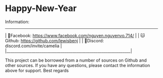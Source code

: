 # Happy-New-Year
Information:
_________________________________________________________________
|     📱Facebook: https://www.facebook.com/nguyen.nguyenvo.714/  |
|     🐱Github: https://github.com/lewisbenj			               |
|     🤖Discord: discord.com/invite/camelia			                 |
|________________________________________________________________|

This project can be borrowed from a number of sources on Github and other sources. 
If you have any questions, please contact the information above for support. 
Best regards

